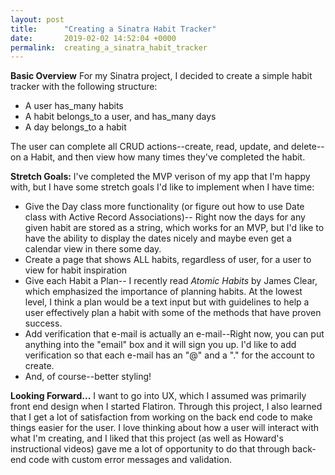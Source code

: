 ```yaml
---
layout: post
title:      "Creating a Sinatra Habit Tracker"
date:       2019-02-02 14:52:04 +0000
permalink:  creating_a_sinatra_habit_tracker
---
```



**Basic Overview**
For my Sinatra project, I decided to create a simple habit tracker with the following structure:
* A user has_many habits
* A habit belongs_to a user, and has_many days
* A day belongs_to a habit 

The user can complete all CRUD actions--create, read, update, and delete--on a Habit, and then view how many times they've completed the habit. 

**Stretch Goals:**
I've completed the MVP verison of my app that I'm happy with, but I have some stretch goals I'd like to implement when I have time: 
* Give the Day class more functionality (or figure out how to use Date class with Active Record Associations)-- Right now the days for any given habit are stored as a string, which works for an MVP, but I'd like to have the ability to display the dates nicely and maybe even get a calendar view in there some day.
* Create a page that shows ALL habits, regardless of user, for a user to view for habit inspiration
* Give each Habit a Plan-- I recently read *Atomic Habits* by James Clear, which emphasized the importance of planning habits. At the lowest level, I think a plan would be a text input but with guidelines to help a user effectively plan a habit with some of the methods that have proven success.
* Add verification that e-mail is actually an e-mail--Right now, you can put anything into the "email" box and it will sign you up. I'd like to add verification so that each e-mail has an "@" and a "." for the account to create.
* And, of course--better styling!

**Looking Forward...**
I want to go into UX, which I assumed was primarily front end design when I started Flatiron. Through this project, I also learned that I get a lot of satisfaction from working on the back end code to make things easier for the user. I love thinking about how a user will interact with what I'm creating, and I liked that this project (as well as Howard's instructional videos) gave me a lot of opportunity to do that through back-end code with custom error messages and validation. 
